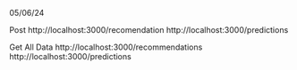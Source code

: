 05/06/24

Post
http://localhost:3000/recomendation
http://localhost:3000/predictions

Get All Data
http://localhost:3000/recommendations
http://localhost:3000/predictions
